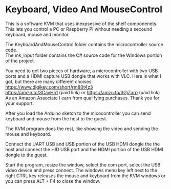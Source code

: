 # Keyboard, Video And MouseControl

This is a software KVM that uses inexpsesive of the shelf componenets. This lets you control a PC or Raspberry PI without needing a secound keyboard, mouse and monitor. 

The KeyboardAndMouseControl folder contains the microcontroller source code.  
The mk_input folder contains the C# source code for the Windows portion of the project.

You need to get two pieces of hardware, a microcontroller with two USB ports and a HDMI capture USB dongle that works with VLC. Here is what I got, but there are many different choises:  
https://www.digikey.com/short/rm80t4z3  
https://amzn.to/3CavHh1 (paid link) or https://amzn.to/3GjZarp (paid link)  
As an Amazon Associate I earn from qualifying purchases. Thank you for your support.

After you load the Arduino sketch to the micocontroller you can send keyboard and mouse from the host to the guest.

The KVM program does the rest, like showing the video and sending the mouse and keyboard. 

Connect the UART USB and USB portion of the USB HDMI dongle the the host and connect the HID USB port and the HDMI portion of the USB HDMI dongle to the guest.

Start the program, resize the window, select the com port, select the USB video device and press connect. The windows menu key left next to the right CTRL key releases the mouse and keyboard from the KVM windows or you can press ALT + F4 to close the window.

